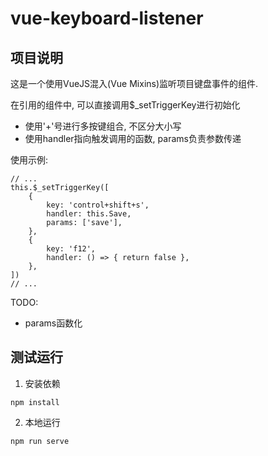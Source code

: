 # vue-keyboard-listener

## 项目说明

这是一个使用VueJS混入(Vue Mixins)监听项目键盘事件的组件.

在引用的组件中, 可以直接调用$_setTriggerKey进行初始化

* 使用'+'号进行多按键组合, 不区分大小写
* 使用handler指向触发调用的函数, params负责参数传递

使用示例:
```
// ...
this.$_setTriggerKey([
    {
        key: 'control+shift+s',
        handler: this.Save,
        params: ['save'],
    },
    {
        key: 'f12',
        handler: () => { return false },
    },
])
// ...
```

TODO:

* params函数化

## 测试运行

1. 安装依赖
```
npm install
```

2. 本地运行
```
npm run serve
```

